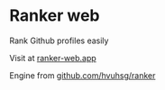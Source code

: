 # Ranker web

Rank Github profiles easily

Visit at [ranker-web.app](https://ranker-web.vercel.app)

Engine from [github.com/hvuhsg/ranker](https://github.com/hvuhsg/ranker)
